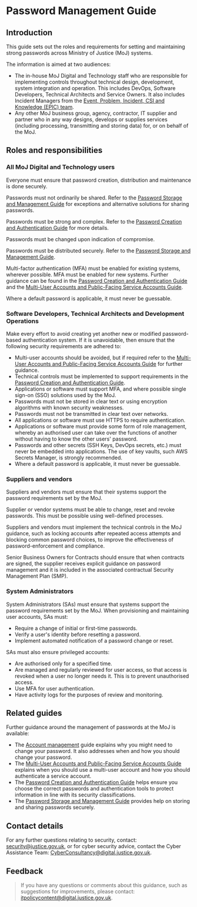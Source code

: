 # Password Management Guide

## Introduction

This guide sets out the roles and requirements for setting and maintaining strong passwords across Ministry of Justice \(MoJ\) systems.

The information is aimed at two audiences:

-   The in-house MoJ Digital and Technology staff who are responsible for implementing controls throughout technical design, development, system integration and operation. This includes DevOps, Software Developers, Technical Architects and Service Owners. It also includes Incident Managers from the [Event, Problem, Incident, CSI and Knowledge \(EPIC\) team](https://peoplefinder.service.gov.uk/teams/epic).
-   Any other MoJ business group, agency, contractor, IT supplier and partner who in any way designs, develops or supplies services \(including processing, transmitting and storing data\) for, or on behalf of the MoJ.

## Roles and responsibilities

### All MoJ Digital and Technology users

Everyone must ensure that password creation, distribution and maintenance is done securely.

Passwords must not ordinarily be shared. Refer to the [Password Storage and Management Guide](password-storage-and-management-guide.md) for exceptions and alternative solutions for sharing passwords.

Passwords must be strong and complex. Refer to the [Password Creation and Authentication Guide](password-creation-and-authentication-guide.md) for more details.

Passwords must be changed upon indication of compromise.

Passwords must be distributed securely. Refer to the [Password Storage and Management Guide](password-storage-and-management-guide.md).

Multi-factor authentication \(MFA\) must be enabled for existing systems, wherever possible. MFA must be enabled for new systems. Further guidance can be found in the [Password Creation and Authentication Guide](password-creation-and-authentication-guide.md) and the [Multi-User Accounts and Public-Facing Service Accounts Guide](multi-user-accounts-and-public-facing-service-accounts-guide.md).

Where a default password is applicable, it must never be guessable.

### Software Developers, Technical Architects and Development Operations

Make every effort to avoid creating yet another new or modified password-based authentication system. If it is unavoidable, then ensure that the following security requirements are adhered to:

-   Multi-user accounts should be avoided, but if required refer to the [Multi-User Accounts and Public-Facing Service Accounts Guide](multi-user-accounts-and-public-facing-service-accounts-guide.md) for further guidance.
-   Technical controls must be implemented to support requirements in the [Password Creation and Authentication Guide](password-creation-and-authentication-guide.md).
-   Applications or software must support MFA, and where possible single sign-on \(SSO\) solutions used by the MoJ.
-   Passwords must not be stored in clear text or using encryption algorithms with known security weaknesses.
-   Passwords must not be transmitted in clear text over networks.
-   All applications or software must use HTTPS to require authentication.
-   Applications or software must provide some form of role management, whereby an authorised user can take over the functions of another without having to know the other users' password.
-   Passwords and other secrets \(SSH Keys, DevOps secrets, etc.\) must never be embedded into applications. The use of key vaults, such AWS Secrets Manager, is strongly recommended.
-   Where a default password is applicable, it must never be guessable.

### Suppliers and vendors

Suppliers and vendors must ensure that their systems support the password requirements set by the MoJ.

Supplier or vendor systems must be able to change, reset and revoke passwords. This must be possible using well-defined processes.

Suppliers and vendors must implement the technical controls in the MoJ guidance, such as locking accounts after repeated access attempts and blocking common password choices, to improve the effectiveness of password-enforcement and compliance.

Senior Business Owners for Contracts should ensure that when contracts are signed, the supplier receives explicit guidance on password management and it is included in the associated contractual Security Management Plan \(SMP\).

### System Administrators

System Administrators \(SAs\) must ensure that systems support the password requirements set by the MoJ. When provisioning and maintaining user accounts, SAs must:

-   Require a change of initial or first-time passwords.
-   Verify a user's identity before resetting a password.
-   Implement automated notification of a password change or reset.

SAs must also ensure privileged accounts:

-   Are authorised only for a specified time.
-   Are managed and regularly reviewed for user access, so that access is revoked when a user no longer needs it. This is to prevent unauthorised access.
-   Use MFA for user authentication.
-   Have activity logs for the purposes of review and monitoring.

## Related guides

Further guidance around the management of passwords at the MoJ is available:

-   The [Account management](account-management.md) guide explains why you might need to change your password. It also addresses when and how you should change your password.
-   The [Multi-User Accounts and Public-Facing Service Accounts Guide](multi-user-accounts-and-public-facing-service-accounts-guide.md) explains when you should use a multi-user account and how you should authenticate a service account.
-   The [Password Creation and Authentication Guide](password-creation-and-authentication-guide.md) helps ensure you choose the correct passwords and authentication tools to protect information in line with its security classifications.
-   The [Password Storage and Management Guide](password-storage-and-management-guide.md) provides help on storing and sharing passwords securely.

## Contact details

For any further questions relating to security, contact: [security@justice.gov.uk](mailto:security@justice.gov.uk), or for cyber security advice, contact the Cyber Assistance Team: [CyberConsultancy@digital.justice.gov.uk](mailto:CyberConsultancy@digital.justice.gov.uk).

## Feedback

> If you have any questions or comments about this guidance, such as suggestions for improvements, please contact: [itpolicycontent@digital.justice.gov.uk](mailto:itpolicycontent@digital.justice.gov.uk).

